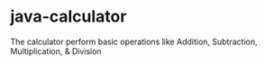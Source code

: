 # java-calculator
The calculator perform basic operations like Addition, Subtraction, Multiplication, & Division
